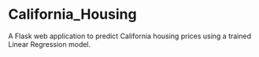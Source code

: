 # California_Housing
A Flask web application to predict California housing prices using a trained Linear Regression model.
